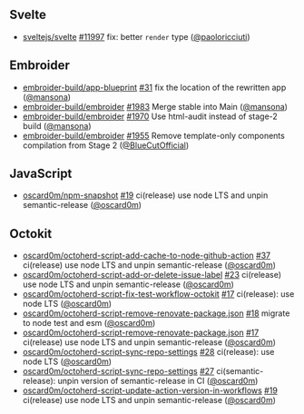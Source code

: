 ## Svelte

- [sveltejs/svelte] [#11997](https://github.com/sveltejs/svelte/pull/11997) fix:
  better `render` type ([@paoloricciuti])

## Embroider

- [embroider-build/app-blueprint]
  [#31](https://github.com/embroider-build/app-blueprint/pull/31) fix the
  location of the rewritten app ([@mansona])
- [embroider-build/embroider]
  [#1983](https://github.com/embroider-build/embroider/pull/1983) Merge stable
  into Main ([@mansona])
- [embroider-build/embroider]
  [#1970](https://github.com/embroider-build/embroider/pull/1970) Use html-audit
  instead of stage-2 build ([@mansona])
- [embroider-build/embroider]
  [#1955](https://github.com/embroider-build/embroider/pull/1955) Remove
  template-only components compilation from Stage 2 ([@BlueCutOfficial])

## JavaScript

- [oscard0m/npm-snapshot]
  [#19](https://github.com/oscard0m/npm-snapshot/pull/19) ci(release) use node
  LTS and unpin semantic-release ([@oscard0m])

## Octokit

- [oscard0m/octoherd-script-add-cache-to-node-github-action]
  [#37](https://github.com/oscard0m/octoherd-script-add-cache-to-node-github-action/pull/37)
  ci(release) use node LTS and unpin semantic-release ([@oscard0m])
- [oscard0m/octoherd-script-add-or-delete-issue-label]
  [#23](https://github.com/oscard0m/octoherd-script-add-or-delete-issue-label/pull/23)
  ci(release) use node LTS and unpin semantic-release ([@oscard0m])
- [oscard0m/octoherd-script-fix-test-workflow-octokit]
  [#17](https://github.com/oscard0m/octoherd-script-fix-test-workflow-octokit/pull/17)
  ci(release): use node LTS ([@oscard0m])
- [oscard0m/octoherd-script-remove-renovate-package.json]
  [#18](https://github.com/oscard0m/octoherd-script-remove-renovate-package.json/pull/18)
  migrate to node test and esm ([@oscard0m])
- [oscard0m/octoherd-script-remove-renovate-package.json]
  [#17](https://github.com/oscard0m/octoherd-script-remove-renovate-package.json/pull/17)
  ci(release) use node LTS and unpin semantic-release ([@oscard0m])
- [oscard0m/octoherd-script-sync-repo-settings]
  [#28](https://github.com/oscard0m/octoherd-script-sync-repo-settings/pull/28)
  ci(release): use node LTS ([@oscard0m])
- [oscard0m/octoherd-script-sync-repo-settings]
  [#27](https://github.com/oscard0m/octoherd-script-sync-repo-settings/pull/27)
  ci(semantic-release): unpin version of semantic-release in CI ([@oscard0m])
- [oscard0m/octoherd-script-update-action-version-in-workflows]
  [#19](https://github.com/oscard0m/octoherd-script-update-action-version-in-workflows/pull/19)
  ci(release) use node LTS and unpin semantic-release ([@oscard0m])

[@BlueCutOfficial]: https://github.com/BlueCutOfficial
[@mansona]: https://github.com/mansona
[@oscard0m]: https://github.com/oscard0m
[@paoloricciuti]: https://github.com/paoloricciuti
[embroider-build/app-blueprint]:
  https://github.com/embroider-build/app-blueprint
[embroider-build/embroider]: https://github.com/embroider-build/embroider
[oscard0m/npm-snapshot]: https://github.com/oscard0m/npm-snapshot
[oscard0m/octoherd-script-add-cache-to-node-github-action]:
  https://github.com/oscard0m/octoherd-script-add-cache-to-node-github-action
[oscard0m/octoherd-script-add-or-delete-issue-label]:
  https://github.com/oscard0m/octoherd-script-add-or-delete-issue-label
[oscard0m/octoherd-script-fix-test-workflow-octokit]:
  https://github.com/oscard0m/octoherd-script-fix-test-workflow-octokit
[oscard0m/octoherd-script-remove-renovate-package.json]:
  https://github.com/oscard0m/octoherd-script-remove-renovate-package.json
[oscard0m/octoherd-script-sync-repo-settings]:
  https://github.com/oscard0m/octoherd-script-sync-repo-settings
[oscard0m/octoherd-script-update-action-version-in-workflows]:
  https://github.com/oscard0m/octoherd-script-update-action-version-in-workflows
[sveltejs/svelte]: https://github.com/sveltejs/svelte
